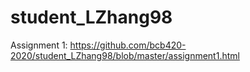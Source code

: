 # student_LZhang98

Assignment 1: https://github.com/bcb420-2020/student_LZhang98/blob/master/assignment1.html
